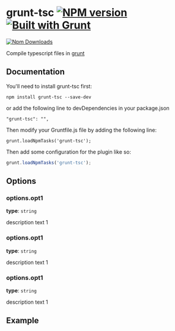 # grunt-tsc [![NPM version](https://badge.fury.io/js/grunt-tsc.png)](http://badge.fury.io/js/grunt-jsdoc) [![Built with Grunt](https://cdn.gruntjs.com/builtwith.png)](http://gruntjs.com/)

[![Npm Downloads](https://nodei.co/npm/grunt-tsc.png?downloads=true&stars=true)](https://nodei.co/npm/grunt-tsc.png?downloads=true&stars=true)

Compile typescript files in [grunt](http://gruntjs.com/)

## Documentation

You'll need to install grunt-tsc first:

```
npm install grunt-tsc --save-dev
```

or add the following line to devDependencies in your package.json

```
"grunt-tsc": "",
```

Then modify your Gruntfile.js file by adding the following line:

```
grunt.loadNpmTasks('grunt-tsc');
```

Then add some configuration for the plugin like so:

``` javascript
grunt.loadNpmTasks('grunt-tsc');
```

## Options

### options.opt1

**type**: `string`

description text 1

### options.opt1

**type**: `string`

description text 1

### options.opt1

**type**: `string`

description text 1

## Example


